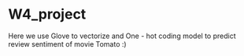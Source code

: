# W4_project
Here we use Glove to vectorize and One - hot coding model to predict review sentiment of movie Tomato :)
